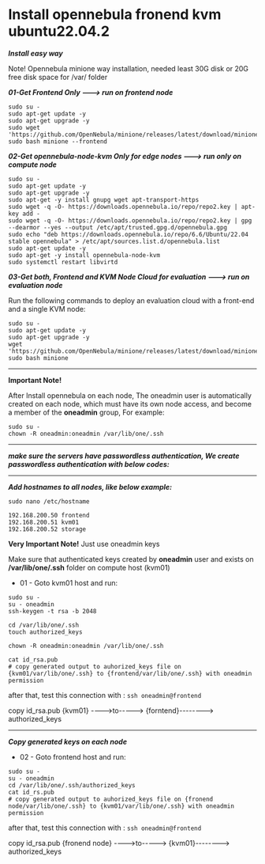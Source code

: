 # Install opennebula fronend kvm ubuntu22.04.2

***Install easy way***

Note! Opennebula minione way installation, needed least 30G disk or 20G free disk space for /var/ folder


***01-Get Frontend Only ---> run on frontend node***


```
sudo su -
sudo apt-get update -y
sudo apt-get upgrade -y
sudo wget 'https://github.com/OpenNebula/minione/releases/latest/download/minione'
sudo bash minione --frontend
```

***02-Get opennebula-node-kvm Only for edge nodes ---> run only on compute node***
```
sudo su -
sudo apt-get update -y
sudo apt-get upgrade -y
sudo apt-get -y install gnupg wget apt-transport-https
sudo wget -q -O- https://downloads.opennebula.io/repo/repo2.key | apt-key add -
sudo wget -q -O- https://downloads.opennebula.io/repo/repo2.key | gpg --dearmor --yes --output /etc/apt/trusted.gpg.d/opennebula.gpg
sudo echo "deb https://downloads.opennebula.io/repo/6.6/Ubuntu/22.04 stable opennebula" > /etc/apt/sources.list.d/opennebula.list
sudo apt-get update -y
sudo apt-get -y install opennebula-node-kvm
sudo systemctl restart libvirtd
```


***03-Get both, Frontend and KVM Node Cloud for evaluation ---> run on evaluation node***

 Run the following commands to deploy an evaluation cloud with a front-end and a single KVM node:

```
sudo su -
sudo apt-get update -y
sudo apt-get upgrade -y
wget 'https://github.com/OpenNebula/minione/releases/latest/download/minione'
sudo bash minione
```
****
**Important Note!** 

After Install opennebula on each node, The oneadmin user is automatically created on each node,
which must have its own node access, and become a member of the **oneadmin** group, For example:

```
sudo su -
chown -R oneadmin:oneadmin /var/lib/one/.ssh 
```
****

***make sure the servers have passwordless authentication, We create passwordless authentication with below codes:***

****

***Add hostnames to all nodes, like below example:***

```
sudo nano /etc/hostname

192.168.200.50 frontend
192.168.200.51 kvm01
192.168.200.52 storage

```


**Very Important Note!** Just use oneadmin keys

Make sure that authenticated keys created by **oneadmin** user and exists on **/var/lib/one/.ssh** folder on compute host (kvm01) 

- 01 - Goto kvm01 host and run:

```
sudo su -
su - oneadmin
ssh-keygen -t rsa -b 2048

cd /var/lib/one/.ssh
touch authorized_keys

chown -R oneadmin:oneadmin /var/lib/one/.ssh

cat id_rsa.pub
# copy generated output to auhorized_keys file on {kvm01/var/lib/one/.ssh} to {frontend/var/lib/one/.ssh} with oneadmin permission

```
after that, test this connection with : `ssh oneadmin@frontend`



copy id_rsa.pub {kvm01} ---->to-----> {forntend}--------> authorized_keys
****

***Copy generated keys on each node***

- 02 - Goto frontend host and run:

```
sudo su -
su - oneadmin
cd /var/lib/one/.ssh/authorized_keys
cat id_rs.pub
# copy generated output to auhorized_keys file on {fronend node/var/lib/one/.ssh} to {kvm01/var/lib/one/.ssh} with oneadmin permission
```

after that, test this connection with : `ssh oneadmin@frontend`

copy id_rsa.pub {fronend node} ---->to-----> {kvm01}--------> authorized_keys



















